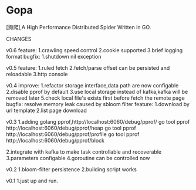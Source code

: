 # Gopa #
[狗爬],A High Performance Distributed  Spider Written in GO.

CHANGES

v0.6
feature:
1.crawling speed control
2.cookie supported
3.brief logging format
bugfix:
1.shutdown nil exception

v0.5
feature:
1.ruled fetch
2.fetch/parse offset can be persisted and reloadable
3.http console

v0.4
improve:
1.refactor storage interface,data path are now configable
2.disable pprof by default
3.use local storage instead of kafka,kafka will be removed later
5.check local file's exists first before fetch the remote page
bugfix:
resolve memory leak caused by sbloom filter
feature:
1.download by url template
2.list page download

v0.3
1.adding golang pprof,http://localhost:6060/debug/pprof/
    go tool pprof http://localhost:6060/debug/pprof/heap
    go tool pprof http://localhost:6060/debug/pprof/profile
    go tool pprof http://localhost:6060/debug/pprof/block

2.integrate with kafka to make task controllable and recoverable
3.parameters configable
4.goroutine can be controlled now


v0.2
1.bloom-filter persistence
2.building script works

v0.1
1.just up and run.



